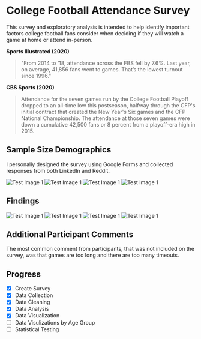 # College Football Attendance Survey
This survey and exploratory analysis is intended to help identify important factors college football fans consider when deciding if they will watch a game at home or attend in-person.

**Sports Illustrated (2020)**
> "From 2014 to ’18, attendance across the FBS fell by 7.6%. 
> Last year, on average, 41,856 fans went to games. 
> That’s the lowest turnout since 1996."

**CBS Sports (2020)**
> Attendance for the seven games run by the College Football Playoff dropped to an all-time low this postseason, 
> halfway through the CFP's initial contract that created the New Year's Six games and the CFP National Championship. 
> The attendance at those seven games were down a cumulative 42,500 fans or 8 percent from a playoff-era high in 2015.

## Sample Size Demographics
I personally designed the survey using Google Forms and collected responses from both LinkedIn and Reddit.

![Test Image 1](images/age.png)
![Test Image 1](images/gender.png)
![Test Image 1](images/conference.png)
![Test Image 1](images/team.png)

## Findings
![Test Image 1](images/kickoff.png)
![Test Image 1](images/stadium.png)
![Test Image 1](images/location.png)
![Test Image 1](images/features.png)

## Additional Participant Comments
The most common comment from participants, that was not included on the survey, was that games are too long and there are too many timeouts.

## Progress
- [x] Create Survey
- [x] Data Collection
- [x] Data Cleaning
- [x] Data Analysis
- [x] Data Visualization
- [ ] Data Visulizations by Age Group
- [ ] Statistical Testing
